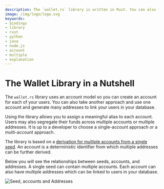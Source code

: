 ```yaml
---
description: The `wallet.rs` library is written in Rust. You can also find three bindings written in Node.js, Python, and Java.
image: /img/logo/logo.svg
keywords:
- bindings
- library
- rust
- python
- java
- node.js
- account
- multiple
- explanation 
---
```


# The Wallet Library in a Nutshell

The `wallet.rs` library uses an account model so you can create an account for each of your users. You can also take another approach and use one account and generate many addresses to link your users in your database.

Using the library allows you to assign a meaningful alias to each account. Users may also segregate their funds across multiple accounts or multiple addresses. It is up to a developer to choose a single-account approach or a multi-account approach.

The library is based on a [derivation for multiple accounts from a single seed](https://chrysalis.docs.iota.org/guides/dev_guide#addresskey-space). An account is a deterministic identifier from which multiple addresses can be further derived.

Below you will see the relationships between seeds, accounts, and addresses. A single seed can contain multiple accounts. Each account can also have multiple addresses which can be linked to users in your database.

![Seed, accounts and Addresses](/img/libraries/address_generation.svg)
